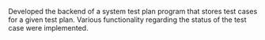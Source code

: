 Developed the backend of a system test plan program that stores test cases for a given test plan. Various functionality regarding the status of the test case were implemented.
